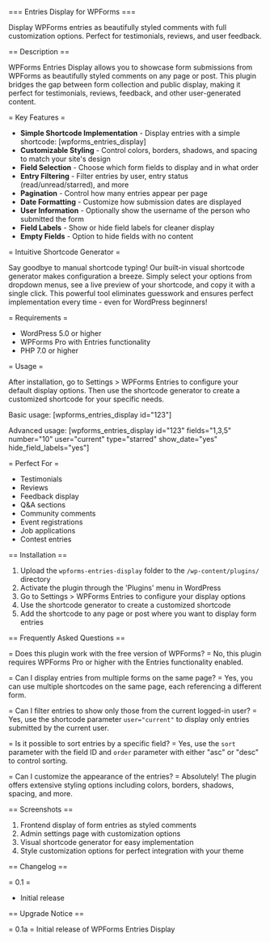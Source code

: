 === Entries Display for WPForms ===

Display WPForms entries as beautifully styled comments with full customization options. Perfect for testimonials, reviews, and user feedback.

== Description ==

WPForms Entries Display allows you to showcase form submissions from WPForms as beautifully styled comments on any page or post. This plugin bridges the gap between form collection and public display, making it perfect for testimonials, reviews, feedback, and other user-generated content.

= Key Features =

* **Simple Shortcode Implementation** - Display entries with a simple shortcode: [wpforms_entries_display]
* **Customizable Styling** - Control colors, borders, shadows, and spacing to match your site's design
* **Field Selection** - Choose which form fields to display and in what order
* **Entry Filtering** - Filter entries by user, entry status (read/unread/starred), and more
* **Pagination** - Control how many entries appear per page
* **Date Formatting** - Customize how submission dates are displayed
* **User Information** - Optionally show the username of the person who submitted the form
* **Field Labels** - Show or hide field labels for cleaner display
* **Empty Fields** - Option to hide fields with no content

= Intuitive Shortcode Generator =

Say goodbye to manual shortcode typing! Our built-in visual shortcode generator makes configuration a breeze. Simply select your options from dropdown menus, see a live preview of your shortcode, and copy it with a single click. This powerful tool eliminates guesswork and ensures perfect implementation every time - even for WordPress beginners!

= Requirements =

* WordPress 5.0 or higher
* WPForms Pro with Entries functionality
* PHP 7.0 or higher

= Usage =

After installation, go to Settings > WPForms Entries to configure your default display options. Then use the shortcode generator to create a customized shortcode for your specific needs.

Basic usage:
[wpforms_entries_display id="123"]

Advanced usage:
[wpforms_entries_display id="123" fields="1,3,5" number="10" user="current" type="starred" show_date="yes" hide_field_labels="yes"]

= Perfect For =

* Testimonials
* Reviews
* Feedback display
* Q&A sections
* Community comments
* Event registrations
* Job applications
* Contest entries

== Installation ==

1. Upload the `wpforms-entries-display` folder to the `/wp-content/plugins/` directory
2. Activate the plugin through the 'Plugins' menu in WordPress
3. Go to Settings > WPForms Entries to configure your display options
4. Use the shortcode generator to create a customized shortcode
5. Add the shortcode to any page or post where you want to display form entries

== Frequently Asked Questions ==

= Does this plugin work with the free version of WPForms? =
No, this plugin requires WPForms Pro or higher with the Entries functionality enabled.

= Can I display entries from multiple forms on the same page? =
Yes, you can use multiple shortcodes on the same page, each referencing a different form.

= Can I filter entries to show only those from the current logged-in user? =
Yes, use the shortcode parameter `user="current"` to display only entries submitted by the current user.

= Is it possible to sort entries by a specific field? =
Yes, use the `sort` parameter with the field ID and `order` parameter with either "asc" or "desc" to control sorting.

= Can I customize the appearance of the entries? =
Absolutely! The plugin offers extensive styling options including colors, borders, shadows, spacing, and more.

== Screenshots ==

1. Frontend display of form entries as styled comments
2. Admin settings page with customization options
3. Visual shortcode generator for easy implementation
4. Style customization options for perfect integration with your theme

== Changelog ==

= 0.1 =
* Initial release

== Upgrade Notice ==

= 0.1a =
Initial release of WPForms Entries Display